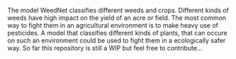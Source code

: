 The model WeedNet classifies different weeds and crops. Different kinds of weeds have high impact on the yield of an acre or field. The most common way to fight them in an agricultural environment is to make heavy use of pesticides. A model that classifies different kinds of plants, that can occure on such an environment could be used to fight them in a ecologically safer way. So far this repository is still a WIP but feel free to contribute...

